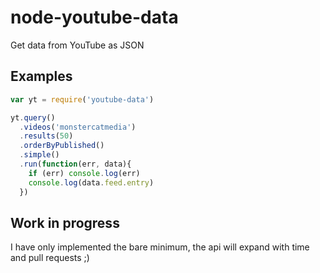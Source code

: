 node-youtube-data
=================

Get data from YouTube as JSON

Examples
--------

```js
var yt = require('youtube-data')

yt.query()
  .videos('monstercatmedia')
  .results(50)
  .orderByPublished()
  .simple()
  .run(function(err, data){
    if (err) console.log(err)
    console.log(data.feed.entry)
  })
```

Work in progress
----------------

I have only implemented the bare minimum, the api will expand with time and pull
requests ;)



